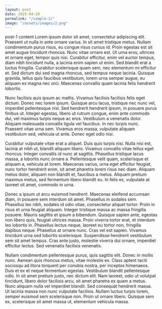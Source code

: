 ```yaml
---
layout: post
date: 2025-04-20
permalink: "/sample-2/"
image: "/assets/images/2.png"
---
```

post-1 content
Lorem ipsum dolor sit amet, consectetur adipiscing elit. Praesent ut nulla in ante ornare varius. In sit amet tristique metus. Nullam condimentum purus risus, eu congue risus cursus id. Proin egestas est sit amet augue tincidunt rhoncus. Nunc vitae ornare est. Ut urna eros, ultrices et ornare eget, tempor quis nisi. Curabitur efficitur, enim vel auctor tempus, diam nibh tincidunt nulla, a lacinia enim sapien ut enim. Sed blandit erat a luctus fringilla. Curabitur scelerisque quam sem, nec elementum mi efficitur et. Sed dictum dui sed magna rhoncus, sed tempus neque lacinia. Quisque gravida, tellus quis faucibus vestibulum, lorem urna semper augue, eu aliquam ex magna nec orci. Maecenas convallis quam lacinia felis hendrerit lobortis.

Nunc facilisis quis ipsum ac mattis. Vivamus facilisis facilisis felis eget dictum. Donec nec lorem ipsum. Quisque arcu lacus, tristique nec nunc vel, imperdiet pellentesque nisl. Sed hendrerit hendrerit ipsum, in posuere purus finibus ut. Integer egestas, libero ut rutrum congue, enim ante commodo dui, vel maximus turpis neque ac eros. Vestibulum a venenatis dolor. Aliquam malesuada convallis ligula vel faucibus. In nec turpis nunc. Praesent vitae urna sem. Vivamus eros massa, vulputate aliquam vestibulum sed, vehicula ut ante. Donec eget odio nisi.

Curabitur vulputate vitae erat a aliquet. Duis quis turpis nisi. Nulla nisi est, lacinia at nibh ut, blandit aliquam libero. Vivamus convallis vitae tellus eget rhoncus. Integer convallis id nunc at sagittis. Phasellus tristique lacus massa, a lobortis nunc ornare a. Pellentesque velit quam, scelerisque et aliquam a, vehicula at lorem. Maecenas varius, urna eget efficitur feugiat, nunc tortor hendrerit enim, sit amet pharetra lorem risus nec diam. Aliquam metus dolor, aliquam non blandit et, faucibus a metus. Aliquam pretium maximus metus, sed fermentum libero blandit eu. In felis ex, vulputate at laoreet sit amet, commodo in urna.

Donec a ipsum ut arcu euismod hendrerit. Maecenas eleifend accumsan diam, in posuere sem interdum sit amet. Phasellus in sodales sem. Phasellus leo nibh, sodales id odio vitae, consectetur aliquet tortor. Proin in risus et urna feugiat aliquam. Integer tristique massa ac massa fringilla posuere. Mauris sagittis et ipsum a bibendum. Quisque sapien ante, egestas non libero quis, feugiat ultrices massa. Proin viverra tortor erat, et interdum leo lobortis in. Phasellus lectus neque, laoreet eu tortor non, fringilla dapibus neque. Phasellus at ornare nunc. Cras vel est sapien. Vivamus tincidunt urna sed lobortis scelerisque. Suspendisse hendrerit vestibulum sem sit amet tempus. Cras ante justo, molestie viverra dui ornare, imperdiet efficitur lectus. Sed venenatis facilisis venenatis.

Nullam condimentum pellentesque purus, quis sagittis elit. Donec in mollis nunc. Aenean quis rhoncus metus, vitae molestie ex. Class aptent taciti sociosqu ad litora torquent per conubia nostra, per inceptos himenaeos. Duis et ex et neque fermentum egestas. Vestibulum blandit pellentesque odio. In sit amet pretium justo, nec dictum elit. Nam laoreet, odio ut volutpat tincidunt, libero dolor facilisis arcu, sit amet pharetra ex quam a metus. Nunc aliquam nulla vel imperdiet blandit. Sed consequat hendrerit massa. Ut lacinia massa non nunc vulputate facilisis. Nullam luctus turpis lorem, semper euismod sem scelerisque non. Proin ut ornare libero. Quisque sem ex, scelerisque sit amet massa ut, elementum vehicula massa.